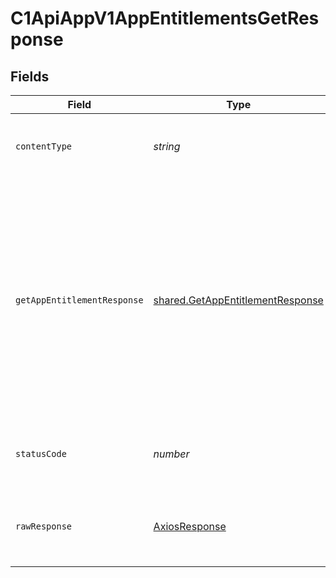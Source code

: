 # C1ApiAppV1AppEntitlementsGetResponse


## Fields

| Field                                                                                                                                                                        | Type                                                                                                                                                                         | Required                                                                                                                                                                     | Description                                                                                                                                                                  |
| ---------------------------------------------------------------------------------------------------------------------------------------------------------------------------- | ---------------------------------------------------------------------------------------------------------------------------------------------------------------------------- | ---------------------------------------------------------------------------------------------------------------------------------------------------------------------------- | ---------------------------------------------------------------------------------------------------------------------------------------------------------------------------- |
| `contentType`                                                                                                                                                                | *string*                                                                                                                                                                     | :heavy_check_mark:                                                                                                                                                           | HTTP response content type for this operation                                                                                                                                |
| `getAppEntitlementResponse`                                                                                                                                                  | [shared.GetAppEntitlementResponse](../../models/shared/getappentitlementresponse.md)                                                                                         | :heavy_minus_sign:                                                                                                                                                           | The get app entitlement response returns an entitlement view containing paths in the expanded array for the objects expanded as indicated by the expand mask in the request. |
| `statusCode`                                                                                                                                                                 | *number*                                                                                                                                                                     | :heavy_check_mark:                                                                                                                                                           | HTTP response status code for this operation                                                                                                                                 |
| `rawResponse`                                                                                                                                                                | [AxiosResponse](https://axios-http.com/docs/res_schema)                                                                                                                      | :heavy_minus_sign:                                                                                                                                                           | Raw HTTP response; suitable for custom response parsing                                                                                                                      |